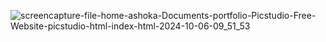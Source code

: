![screencapture-file-home-ashoka-Documents-portfolio-Picstudio-Free-Website-picstudio-html-index-html-2024-10-06-09_51_53](https://github.com/user-attachments/assets/b8e3603a-200d-4397-849c-49f65f486957)
